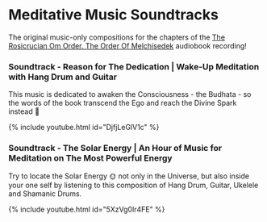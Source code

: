 # Meditative Music Soundtracks

The original music-only compositions for the chapters of the [The Rosicrucian Om Order. The Order Of Melchisedek](/publications.md#the-rosicrucian-om-order-the-order-of-melchisedek-audio-book-english) audiobook recording!    

### Soundtrack - Reason for The Dedication | Wake-Up Meditation with Hang Drum and Guitar

This music is dedicated to awaken the Consciousness - the Budhata - so the words of the book transcend the Ego and reach the Divine Spark instead 🌹  

{% include youtube.html id="DjfjLeGlV1c" %}

### Soundtrack - The Solar Energy | An Hour of Music for Meditation on The Most Powerful Energy

Try to locate the Solar Energy 🌞 not only in the Universe, but also inside your one self by listening to this composition of Hang Drum, Guitar, Ukelele and Shamanic Drums.

{% include youtube.html id="5XzVg0lr4FE" %}
